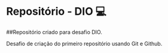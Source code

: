 # Repositório - DIO 💻

##Repositório criado para desafio DIO.

Desafio de criação do primeiro repositório usando Git e Github.
